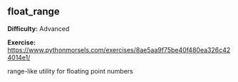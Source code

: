 ## float_range

**Difficulty:** Advanced

**Exercise:** https://www.pythonmorsels.com/exercises/8ae5aa9f75be40f480ea326c424014e1/

range-like utility for floating point numbers
    